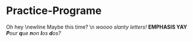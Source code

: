 # Practice-Programe
Oh hey \newline
Maybe this time? \n
*woooo slanty letters!*
**EMPHASIS YAY**
***P**our **q**ue **n**on **l**os **d**os?*
